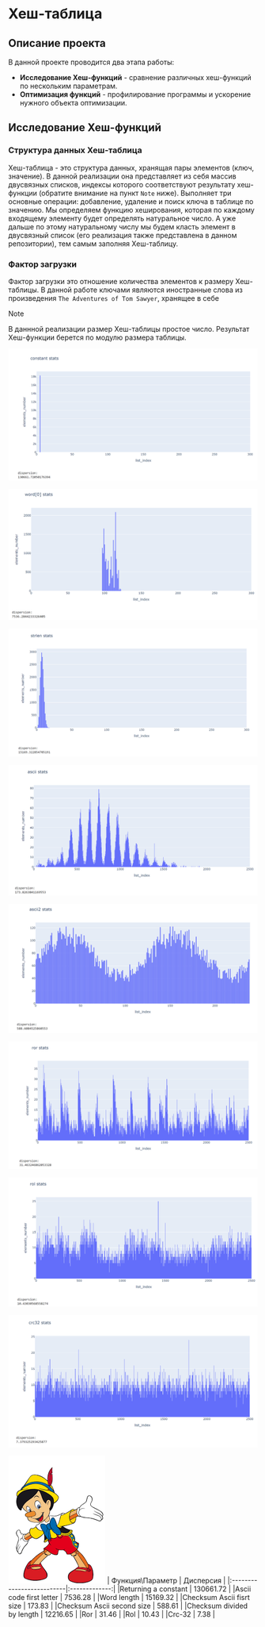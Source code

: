 # Хеш-таблица
## Описание проекта  
В данной проекте проводится два этапа работы:  
- **Исследование Хеш-функций** - сравнение различных хеш-функций по нескольким параметрам.
- **Оптимизация функций** - профилирование программы и ускорение нужного объекта оптимизации.
## Исследование Хеш-функций
### Структура данных Хеш-таблица
Хеш-таблица - это структура данных, хранящая пары элементов (ключ, значение). В данной реализации она представляет из себя массив двусвязных списков, индексы которого соответствуют результату хеш-функции (обратите внимание на пункт `Note` ниже). Выполняет три основные операции: добавление, удаление и поиск ключа в таблице по значению. Мы определяем функцию хеширования, которая по каждому входящему элементу будет определять натуральное число. А уже дальше по этому натуральному числу мы будем класть элемент в двусвязный список (его реализация также представлена в данном репозитории), тем самым заполняя Хеш-таблицу.  

### Фактор загрузки
Фактор загрузки это отношение количества элементов к размеру Хеш-таблицы. В данной работе ключами являются иностранные слова из произведения `The Adventures of Tom Sawyer`, хранящее в себе 

> [!NOTE]
> В даннной реализации размер Хеш-таблицы простое число. Результат Хеш-функции берется по модулю размера таблицы.

![Окно](img/constant_func.png)

![Окно](img/word[0].png)

![Окно](img/strlen.png)

![Окно](img/ascii.png)

![Окно](img/ascii2.png)

![Окно](img/ror.png)

![Окно](img/rol.png)

![Окно](img/crc32.png)

![Окно](img/pinoccio.png)
| Функция\Параметр          |   Дисперсия   |
|:--------------------------|:-------------:|
|Returning a constant       | 130661.72     |
|Ascii code first letter    | 7536.28       |
|Word length                | 15169.32      |
|Сhecksum Ascii fisrt size  | 173.83        | 
|Сhecksum Ascii second size | 588.61        | 
|Checksum divided by length | 12216.65      | 
|Ror                        | 31.46         | 
|Rol                        | 10.43         |
|Crc-32                     | 7.38          |
